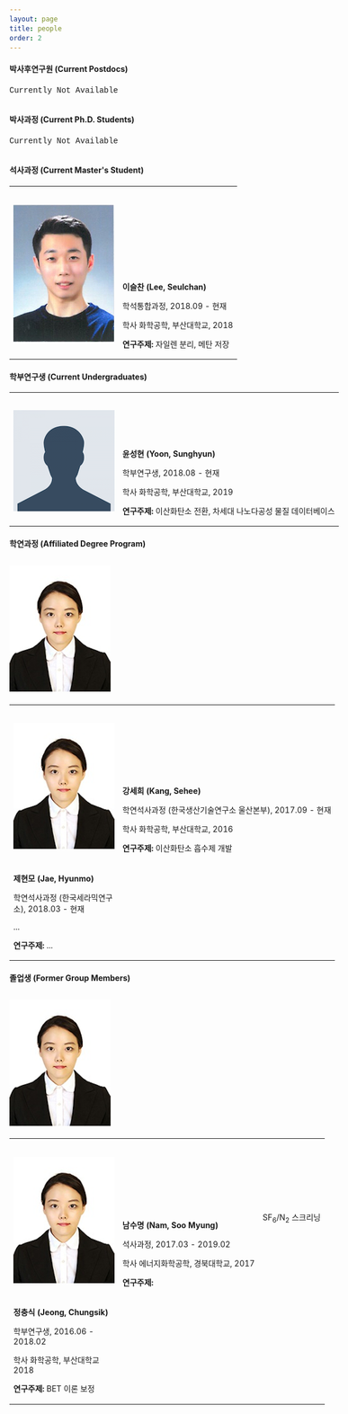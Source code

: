 ```yaml
---
layout: page
title: people
order: 2
---
```

<style type="text/css">
img.resize {
  max-width:100%;
  align:left;
}
</style>

<h4>박사후연구원 (Current Postdocs)</h4>
<table>
  <col>
  <col>
  <colgroup span="2"></colgroup>
  <thead>
  </thead>
  <font face="courier new">Currently Not Available</font>
</table>

<h4>박사과정 (Current Ph.D. Students)</h4>
<table>
  <col>
  <col>
  <colgroup span="2"></colgroup>
  <thead>
  </thead>

<font face="courier new">Currently Not Available</font>

</table>

<h4>석사과정 (Current Master's Student)</h4>
<table frame="void" border="0" style="width: 1200px;"><tbody><tr><td style="width: 180px;">
<h2><img class="resize" src="/images/leeseulchan.jpg" alt="이슬찬" title="이슬찬" style="font-size: 10px;" /></h2>
</td>
<td align="left" valign="bottom">
<p><b>이슬찬 (Lee, Seulchan)</b></p>
<p>학석통합과정, 2018.09 - 현재 </p>
<p>학사 화학공학, 부산대학교, 2018 </p>
<p><strong>연구주제: </strong>자일렌 분리, 메탄 저장</p>
</td>
</tr></tbody></table>
<h4>학부연구생 (Current Undergraduates) </h4>
<table frame="void" border="0" style="width: 1200px;"><tbody><tr><td style="width: 180px;">
<h2><img class="resize" src="/images/profile_pic.png" alt="윤성9" title="이슬찬" style="font-size: 10px;" /></h2>
</td>
<td align="left" valign="bottom">
<p><b>윤성현 (Yoon, Sunghyun)</b></p>
<p>학부연구생, 2018.08 - 현재 </p>
<p>학사 화학공학, 부산대학교, 2019 </p>
<p><strong>연구주제: </strong>이산화탄소 전환, 차세대 나노다공성 물질 데이터베이스</p>
</td>
</tr></tbody></table>

<h4>학연과정 (Affiliated Degree Program)</h4>
<table frame="void" border="0" style="width: 1200px;"><tbody><tr><td style="width: 180px;">
<h2><img class="resize" src="/images/kangsehee.png" alt="윤성9" title="이슬찬" style="font-size: 10px;" /></h2>
</td>
<td align="left" valign="bottom">
<p><b>강세희 (Kang, Sehee)</b></p>
<p>학연석사과정 (한국생산기술연구소 울산본부), 2017.09 - 현재 </p>
<p>학사 화학공학, 부산대학교, 2016 </p>
<p><strong>연구주제: </strong>이산화탄소 흡수제 개발</p>
</td>
</tr>
<h2><img class="resize" src="/images/kangsehee.png" alt="윤성9" title="이슬찬" style="font-size: 10px;" /></h2>
</td>
<td align="left" valign="bottom">
<p><b>제현모 (Jae, Hyunmo)</b></p>
<p>학연석사과정 (한국세라믹연구소), 2018.03 - 현재 </p>
<p>... </p>
<p><strong>연구주제: </strong>...</p>
</td></tr></tbody></table>

<h4>졸업생 (Former Group Members) </h4>

<table frame="void" border="0" style="width: 1200px;"><tbody><tr><td style="width: 180px;">
<h2><img class="resize" src="/images/kangsehee.png" alt="윤성9" title="이슬찬" style="font-size: 10px;" /></h2>
</td>
<td align="left" valign="bottom">
<p><b>남수명 (Nam, Soo Myung)</b></p>
<p>석사과정, 2017.03 - 2019.02 </p>
<p>학사 에너지화학공학, 경북대학교, 2017 </p>
<p><strong>연구주제: </strong><td align="left">SF<sub>6</sub>/N<sub>2</sub> 스크리닝</td></p>
</td>
</tr>
<h2><img class="resize" src="/images/kangsehee.png" alt="윤성9" title="이슬찬" style="font-size: 10px;" /></h2>
</td>
<td align="left" valign="bottom">
<p><b>정충식 (Jeong, Chungsik)</b></p>
<p>학부연구생, 2016.06 - 2018.02 </p>
<p>학사 화학공학, 부산대학교 2018 </p>
<p><strong>연구주제: </strong>BET 이론 보정</p>
</td></tr></tbody></table>
